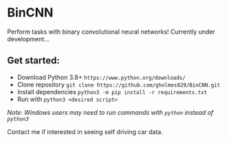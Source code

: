 # BinCNN
Perform tasks with binary convolutional neural networks! Currently under development...

## Get started:
* Download Python 3.8+ `https://www.python.org/downloads/`
* Clone repository `git clone https://github.com/gholmes829/BinCNN.git`
* Install dependencies `python3 -m pip install -r requirements.txt`
* Run with `python3 <desired script>`

_Note: Windows users may need to run commands with `python` instead of `python3`_

Contact me if interested in seeing self driving car data.

